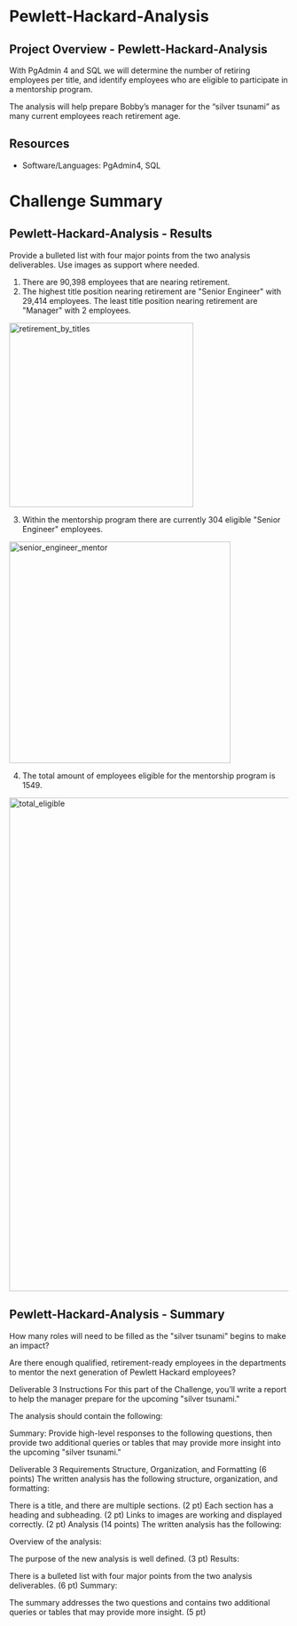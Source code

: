 # Pewlett-Hackard-Analysis

## Project Overview - Pewlett-Hackard-Analysis

With PgAdmin 4 and SQL we will determine the number of retiring employees per title, and identify employees who are eligible to participate in a mentorship program. 

The analysis will help prepare Bobby’s manager for the “silver tsunami” as many current employees reach retirement age.


## Resources
-  Software/Languages:  PgAdmin4, SQL


# Challenge Summary

## Pewlett-Hackard-Analysis - Results
Provide a bulleted list with four major points from the two analysis deliverables. Use images as support where needed.

1.  There are 90,398 employees that are nearing retirement.
2.  The highest title position nearing retirement are "Senior Engineer" with 29,414 employees.  The least title position nearing retirement are "Manager" with 2 employees.

<img width="332" alt="retirement_by_titles" src="https://user-images.githubusercontent.com/691355/129430116-b16ee506-228f-4395-addd-b493a1360a7e.png">

3.  Within the mentorship program there are currently 304 eligible "Senior Engineer" employees.

<img width="399" alt="senior_engineer_mentor" src="https://user-images.githubusercontent.com/691355/129431375-9dbe335d-d5ae-4717-bf95-832e97f82164.png">

4.  The total amount of employees eligible for the mentorship program is 1549.

<img width="889" alt="total_eligible" src="https://user-images.githubusercontent.com/691355/129431508-a7a7d0b6-38d9-4df6-a5d5-de2f7cabd3bd.png">


## Pewlett-Hackard-Analysis - Summary

How many roles will need to be filled as the "silver tsunami" begins to make an impact?

Are there enough qualified, retirement-ready employees in the departments to mentor the next generation of Pewlett Hackard employees?


Deliverable 3 Instructions
For this part of the Challenge, you’ll write a report to help the manager prepare for the upcoming "silver tsunami."

The analysis should contain the following:

Summary: Provide high-level responses to the following questions, then provide two additional queries or tables that may provide more insight into the upcoming "silver tsunami."


Deliverable 3 Requirements
Structure, Organization, and Formatting (6 points)
The written analysis has the following structure, organization, and formatting:

There is a title, and there are multiple sections. (2 pt)
Each section has a heading and subheading. (2 pt)
Links to images are working and displayed correctly. (2 pt)
Analysis (14 points)
The written analysis has the following:

Overview of the analysis:

The purpose of the new analysis is well defined. (3 pt)
Results:

There is a bulleted list with four major points from the two analysis deliverables. (6 pt)
Summary:

The summary addresses the two questions and contains two additional queries or tables that may provide more insight. (5 pt)
